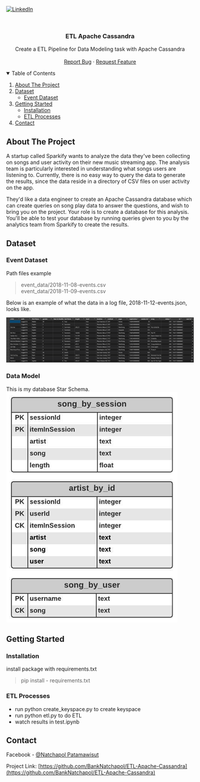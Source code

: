 <!--
*** Thanks for checking out the Best-README-Template. If you have a suggestion
*** that would make this better, please fork the repo and create a pull request
*** or simply open an issue with the tag "enhancement".
*** Thanks again! Now go create something AMAZING! :D
-->



<!-- PROJECT SHIELDS -->
<!--
*** I'm using markdown "reference style" links for readability.
*** Reference links are enclosed in brackets [ ] instead of parentheses ( ).
*** See the bottom of this document for the declaration of the reference variables
*** for contributors-url, forks-url, etc. This is an optional, concise syntax you may use.
*** https://www.markdownguide.org/basic-syntax/#reference-style-links
-->
[![LinkedIn][linkedin-shield]][linkedin-url]



<!-- PROJECT LOGO -->
<br />
<p align="center">

  <h3 align="center">ETL Apache Cassandra</h3>

  <p align="center">
    Create a ETL Pipeline for Data Modeling task with Apache Cassandra
    <br />
    <br />
    <a href="https://github.com/BankNatchapol/ETL-Apache-Cassandra/issues">Report Bug</a>
    ·
    <a href="https://github.com/BankNatchapol/ETL-Apache-Cassandra/issues">Request Feature</a>
  </p>
</p>



<!-- TABLE OF CONTENTS -->
<details open="open">
  <summary>Table of Contents</summary>
  <ol>
    <li>
      <a href="#about-the-project">About The Project</a>
    </li>
    <li><a href="#dataset">Dataset</a>
        <ul>
        <li><a href="#event-dataset">Event Dataset</a></li>
      </ul>
    </li>
<li>
      <a href="#getting-started">Getting Started</a>
      <ul>
        <li><a href="#installation">Installation</a></li>
        <li><a href="#etl-processes">ETL Processes</a></li>
      </ul>
    </li>
    <li><a href="#contact">Contact</a></li>
  </ol>
</details>



<!-- ABOUT THE PROJECT -->
## About The Project

A startup called Sparkify wants to analyze the data they've been collecting on songs and user activity on their new music streaming app. The analysis team is particularly interested in understanding what songs users are listening to. Currently, there is no easy way to query the data to generate the results, since the data reside in a directory of CSV files on user activity on the app.

They'd like a data engineer to create an Apache Cassandra database which can create queries on song play data to answer the questions, and wish to bring you on the project. Your role is to create a database for this analysis. You'll be able to test your database by running queries given to you by the analytics team from Sparkify to create the results.

<!-- Dataset -->
## Dataset
### Event Dataset
Path files example
>event_data/2018-11-08-events.csv<br>
>event_data/2018-11-09-events.csv

Below is an example of what the data in a log file, 2018-11-12-events.json, looks like.

<img src="./images/previewData.png"/>

### Data Model
This is my database Star Schema.
<img src="./images/DataModel.jpeg"/>
<!-- GETTING STARTED -->
## Getting Started

### Installation
install package with requirements.txt
> pip install - requirements.txt

### ETL Processes
- run python create_keyspace.py to create keyspace
- run python etl.py to do ETL
- watch results in test.ipynb

<!-- CONTACT -->
## Contact

Facebook - [@Natchapol Patamawisut](https://www.facebook.com/natchapol.patamawisut/)

Project Link: [https://github.com/BankNatchapol/ETL-Apache-Cassandra](https://github.com/BankNatchapol/ETL-Apache-Cassandra)

<!-- MARKDOWN LINKS & IMAGES -->
<!-- https://www.markdownguide.org/basic-syntax/#reference-style-links -->
[linkedin-shield]: https://img.shields.io/badge/-LinkedIn-black.svg?style=for-the-badge&logo=linkedin&colorB=555
[linkedin-url]: https://www.linkedin.com/in/natchapol-patamawisut
